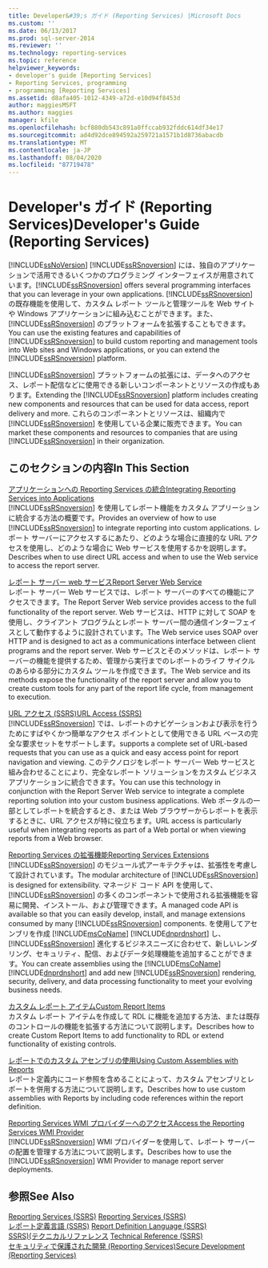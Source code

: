 ```yaml
---
title: Developer&#39;s ガイド (Reporting Services) |Microsoft Docs
ms.custom: ''
ms.date: 06/13/2017
ms.prod: sql-server-2014
ms.reviewer: ''
ms.technology: reporting-services
ms.topic: reference
helpviewer_keywords:
- developer's guide [Reporting Services]
- Reporting Services, programming
- programming [Reporting Services]
ms.assetid: d8afa405-1012-4349-a72d-e10d94f8453d
author: maggiesMSFT
ms.author: maggies
manager: kfile
ms.openlocfilehash: bcf880db543c891a0ffccab932fddc614df34e17
ms.sourcegitcommit: ad4d92dce894592a259721a1571b1d8736abacdb
ms.translationtype: MT
ms.contentlocale: ja-JP
ms.lasthandoff: 08/04/2020
ms.locfileid: "87719478"
---
```

# <a name="developer39s-guide-reporting-services"></a><span data-ttu-id="2163a-102">Developer&#39;s ガイド (Reporting Services)</span><span class="sxs-lookup"><span data-stu-id="2163a-102">Developer&#39;s Guide (Reporting Services)</span></span>
  [!INCLUDE[ssNoVersion](../includes/ssnoversion-md.md)] <span data-ttu-id="2163a-103">[!INCLUDE[ssRSnoversion](../includes/ssrsnoversion-md.md)] には、独自のアプリケーションで活用できるいくつかのプログラミング インターフェイスが用意されています。</span><span class="sxs-lookup"><span data-stu-id="2163a-103">[!INCLUDE[ssRSnoversion](../includes/ssrsnoversion-md.md)] offers several programming interfaces that you can leverage in your own applications.</span></span> <span data-ttu-id="2163a-104">[!INCLUDE[ssRSnoversion](../includes/ssrsnoversion-md.md)] の既存機能を使用して、カスタム レポート ツールと管理ツールを Web サイトや Windows アプリケーションに組み込むことができます。また、[!INCLUDE[ssRSnoversion](../includes/ssrsnoversion-md.md)] のプラットフォームを拡張することもできます。</span><span class="sxs-lookup"><span data-stu-id="2163a-104">You can use the existing features and capabilities of [!INCLUDE[ssRSnoversion](../includes/ssrsnoversion-md.md)] to build custom reporting and management tools into Web sites and Windows applications, or you can extend the [!INCLUDE[ssRSnoversion](../includes/ssrsnoversion-md.md)] platform.</span></span>  
  
 <span data-ttu-id="2163a-105">[!INCLUDE[ssRSnoversion](../includes/ssrsnoversion-md.md)] プラットフォームの拡張には、データへのアクセス、レポート配信などに使用できる新しいコンポーネントとリソースの作成もあります。</span><span class="sxs-lookup"><span data-stu-id="2163a-105">Extending the [!INCLUDE[ssRSnoversion](../includes/ssrsnoversion-md.md)] platform includes creating new components and resources that can be used for data access, report delivery and more.</span></span> <span data-ttu-id="2163a-106">これらのコンポーネントとリソースは、組織内で [!INCLUDE[ssRSnoversion](../includes/ssrsnoversion-md.md)] を使用している企業に販売できます。</span><span class="sxs-lookup"><span data-stu-id="2163a-106">You can market these components and resources to companies that are using [!INCLUDE[ssRSnoversion](../includes/ssrsnoversion-md.md)] in their organization.</span></span>  
  
## <a name="in-this-section"></a><span data-ttu-id="2163a-107">このセクションの内容</span><span class="sxs-lookup"><span data-stu-id="2163a-107">In This Section</span></span>  
 [<span data-ttu-id="2163a-108">アプリケーションへの Reporting Services の統合</span><span class="sxs-lookup"><span data-stu-id="2163a-108">Integrating Reporting Services into Applications</span></span>](application-integration/integrating-reporting-services-into-applications.md)  
 <span data-ttu-id="2163a-109">[!INCLUDE[ssRSnoversion](../includes/ssrsnoversion-md.md)] を使用してレポート機能をカスタム アプリーションに統合する方法の概要です。</span><span class="sxs-lookup"><span data-stu-id="2163a-109">Provides an overview of how to use [!INCLUDE[ssRSnoversion](../includes/ssrsnoversion-md.md)] to integrate reporting into custom applications.</span></span> <span data-ttu-id="2163a-110">レポート サーバーにアクセスするにあたり、どのような場合に直接的な URL アクセスを使用し、どのような場合に Web サービスを使用するかを説明します。</span><span class="sxs-lookup"><span data-stu-id="2163a-110">Describes when to use direct URL access and when to use the Web service to access the report server.</span></span>  
  
 [<span data-ttu-id="2163a-111">レポート サーバー web サービス</span><span class="sxs-lookup"><span data-stu-id="2163a-111">Report Server Web Service</span></span>](report-server-web-service/report-server-web-service.md)  
 <span data-ttu-id="2163a-112">レポート サーバー Web サービスでは、レポート サーバーのすべての機能にアクセスできます。</span><span class="sxs-lookup"><span data-stu-id="2163a-112">The Report Server Web service provides access to the full functionality of the report server.</span></span> <span data-ttu-id="2163a-113">Web サービスは、HTTP に対して SOAP を使用し、クライアント プログラムとレポート サーバー間の通信インターフェイスとして動作するように設計されています。</span><span class="sxs-lookup"><span data-stu-id="2163a-113">The Web service uses SOAP over HTTP and is designed to act as a communications interface between client programs and the report server.</span></span> <span data-ttu-id="2163a-114">Web サービスとそのメソッドは、レポート サーバーの機能を提供するため、管理から実行までのレポートのライフ サイクルのあらゆる部分にカスタム ツールを作成できます。</span><span class="sxs-lookup"><span data-stu-id="2163a-114">The Web service and its methods expose the functionality of the report server and allow you to create custom tools for any part of the report life cycle, from management to execution.</span></span>  
  
 [<span data-ttu-id="2163a-115">URL アクセス (SSRS)</span><span class="sxs-lookup"><span data-stu-id="2163a-115">URL Access &#40;SSRS&#41;</span></span>](url-access-ssrs.md)  
 [!INCLUDE[ssRSnoversion](../includes/ssrsnoversion-md.md)] <span data-ttu-id="2163a-116">では、レポートのナビゲーションおよび表示を行うためにすばやくかつ簡単なアクセス ポイントとして使用できる URL ベースの完全な要求セットをサポートします。</span><span class="sxs-lookup"><span data-stu-id="2163a-116">supports a complete set of URL-based requests that you can use as a quick and easy access point for report navigation and viewing.</span></span> <span data-ttu-id="2163a-117">このテクノロジをレポート サーバー Web サービスと組み合わせることにより、完全なレポート ソリューションをカスタム ビジネス アプリケーションに統合できます。</span><span class="sxs-lookup"><span data-stu-id="2163a-117">You can use this technology in conjunction with the Report Server Web service to integrate a complete reporting solution into your custom business applications.</span></span> <span data-ttu-id="2163a-118">Web ポータルの一部としてレポートを統合するとき、または Web ブラウザーからレポートを表示するときに、URL アクセスが特に役立ちます。</span><span class="sxs-lookup"><span data-stu-id="2163a-118">URL access is particularly useful when integrating reports as part of a Web portal or when viewing reports from a Web browser.</span></span>  
  
 [<span data-ttu-id="2163a-119">Reporting Services の拡張機能</span><span class="sxs-lookup"><span data-stu-id="2163a-119">Reporting Services Extensions</span></span>](extensions/reporting-services-extensions.md)  
 <span data-ttu-id="2163a-120">[!INCLUDE[ssRSnoversion](../includes/ssrsnoversion-md.md)] のモジュール式アーキテクチャは、拡張性を考慮して設計されています。</span><span class="sxs-lookup"><span data-stu-id="2163a-120">The modular architecture of [!INCLUDE[ssRSnoversion](../includes/ssrsnoversion-md.md)] is designed for extensibility.</span></span> <span data-ttu-id="2163a-121">マネージド コード API を使用して、[!INCLUDE[ssRSnoversion](../includes/ssrsnoversion-md.md)] の多くのコンポーネントで使用される拡張機能を容易に開発、インストール、および管理できます。</span><span class="sxs-lookup"><span data-stu-id="2163a-121">A managed code API is available so that you can easily develop, install, and manage extensions consumed by many [!INCLUDE[ssRSnoversion](../includes/ssrsnoversion-md.md)] components.</span></span> <span data-ttu-id="2163a-122">を使用してアセンブリを作成 [!INCLUDE[msCoName](../includes/msconame-md.md)] [!INCLUDE[dnprdnshort](../includes/dnprdnshort-md.md)] し、 [!INCLUDE[ssRSnoversion](../includes/ssrsnoversion-md.md)] 進化するビジネスニーズに合わせて、新しいレンダリング、セキュリティ、配信、およびデータ処理機能を追加することができます。</span><span class="sxs-lookup"><span data-stu-id="2163a-122">You can create assemblies using the [!INCLUDE[msCoName](../includes/msconame-md.md)] [!INCLUDE[dnprdnshort](../includes/dnprdnshort-md.md)] and add new [!INCLUDE[ssRSnoversion](../includes/ssrsnoversion-md.md)] rendering, security, delivery, and data processing functionality to meet your evolving business needs.</span></span>  
  
 [<span data-ttu-id="2163a-123">カスタム レポート アイテム</span><span class="sxs-lookup"><span data-stu-id="2163a-123">Custom Report Items</span></span>](custom-report-items/custom-report-items.md)  
 <span data-ttu-id="2163a-124">カスタム レポート アイテムを作成して RDL に機能を追加する方法、または既存のコントロールの機能を拡張する方法について説明します。</span><span class="sxs-lookup"><span data-stu-id="2163a-124">Describes how to create Custom Report Items to add functionality to RDL or extend functionality of existing controls.</span></span>  
  
 [<span data-ttu-id="2163a-125">レポートでのカスタム アセンブリの使用</span><span class="sxs-lookup"><span data-stu-id="2163a-125">Using Custom Assemblies with Reports</span></span>](custom-assemblies/using-custom-assemblies-with-reports.md)  
 <span data-ttu-id="2163a-126">レポート定義内にコード参照を含めることによって、カスタム アセンブリとレポートを併用する方法について説明します。</span><span class="sxs-lookup"><span data-stu-id="2163a-126">Describes how to use custom assemblies with Reports by including code references within the report definition.</span></span>  
  
 [<span data-ttu-id="2163a-127">Reporting Services WMI プロバイダーへのアクセス</span><span class="sxs-lookup"><span data-stu-id="2163a-127">Access the Reporting Services WMI Provider</span></span>](tools/access-the-reporting-services-wmi-provider.md)  
 <span data-ttu-id="2163a-128">[!INCLUDE[ssRSnoversion](../includes/ssrsnoversion-md.md)] WMI プロバイダーを使用して、レポート サーバーの配置を管理する方法について説明します。</span><span class="sxs-lookup"><span data-stu-id="2163a-128">Describes how to use the [!INCLUDE[ssRSnoversion](../includes/ssrsnoversion-md.md)] WMI Provider to manage report server deployments.</span></span>  
  
## <a name="see-also"></a><span data-ttu-id="2163a-129">参照</span><span class="sxs-lookup"><span data-stu-id="2163a-129">See Also</span></span>  
 <span data-ttu-id="2163a-130">[Reporting Services &#40;SSRS&#41;](create-deploy-and-manage-mobile-and-paginated-reports.md) </span><span class="sxs-lookup"><span data-stu-id="2163a-130">[Reporting Services &#40;SSRS&#41;](create-deploy-and-manage-mobile-and-paginated-reports.md) </span></span>  
 <span data-ttu-id="2163a-131">[レポート定義言語 &#40;SSRS&#41;](reports/report-definition-language-ssrs.md) </span><span class="sxs-lookup"><span data-stu-id="2163a-131">[Report Definition Language &#40;SSRS&#41;](reports/report-definition-language-ssrs.md) </span></span>  
 <span data-ttu-id="2163a-132">[SSRS&#41;&#40;テクニカルリファレンス](technical-reference-ssrs.md) </span><span class="sxs-lookup"><span data-stu-id="2163a-132">[Technical Reference &#40;SSRS&#41;](technical-reference-ssrs.md) </span></span>  
 [<span data-ttu-id="2163a-133">セキュリティで保護された開発 &#40;Reporting Services&#41;</span><span class="sxs-lookup"><span data-stu-id="2163a-133">Secure Development &#40;Reporting Services&#41;</span></span>](extensions/secure-development/secure-development-reporting-services.md)  
  
  
